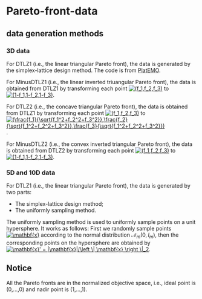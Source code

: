 # Pareto-front-data

## data generation methods

### 3D data
For DTLZ1 (i.e., the linear triangular Pareto front), the data is generated by the simplex-lattice design method. The code is from [PlatEMO](https://github.com/BIMK/PlatEMO/).

For MinusDTLZ1 (i.e., the linear inverted triuangular Pareto front), the data is obtained from DTLZ1 by transforming each point <a href="https://www.codecogs.com/eqnedit.php?latex=(f_1,f_2,f_3)" target="_blank"><img src="https://latex.codecogs.com/png.latex?(f_1,f_2,f_3)" title="(f_1,f_2,f_3)" /></a> to <a href="https://www.codecogs.com/eqnedit.php?latex=(1-f_1,1-f_2,1-f_3)" target="_blank"><img src="https://latex.codecogs.com/png.latex?(1-f_1,1-f_2,1-f_3)" title="(1-f_1,1-f_2,1-f_3)" /></a>.

For DTLZ2 (i.e., the concave triangular Pareto front), the data is obtained from DTLZ1 by transforming each point <a href="https://www.codecogs.com/eqnedit.php?latex=(f_1,f_2,f_3)" target="_blank"><img src="https://latex.codecogs.com/png.latex?(f_1,f_2,f_3)" title="(f_1,f_2,f_3)" /></a> to <a href="https://www.codecogs.com/eqnedit.php?latex=(\frac{f_1}{\sqrt{f_1^2&plus;f_2^2&plus;f_3^2}},\frac{f_2}{\sqrt{f_1^2&plus;f_2^2&plus;f_3^2}},\frac{f_3}{\sqrt{f_1^2&plus;f_2^2&plus;f_3^2}})" target="_blank"><img src="https://latex.codecogs.com/png.latex?(\frac{f_1}{\sqrt{f_1^2&plus;f_2^2&plus;f_3^2}},\frac{f_2}{\sqrt{f_1^2&plus;f_2^2&plus;f_3^2}},\frac{f_3}{\sqrt{f_1^2&plus;f_2^2&plus;f_3^2}})" title="(\frac{f_1}{\sqrt{f_1^2+f_2^2+f_3^2}},\frac{f_2}{\sqrt{f_1^2+f_2^2+f_3^2}},\frac{f_3}{\sqrt{f_1^2+f_2^2+f_3^2}})" /></a>.

For MinusDTLZ2 (i.e., the convex inverted triangular Pareto front), the data is obtained from DTLZ2 by transforming each point <a href="https://www.codecogs.com/eqnedit.php?latex=(f_1,f_2,f_3)" target="_blank"><img src="https://latex.codecogs.com/png.latex?(f_1,f_2,f_3)" title="(f_1,f_2,f_3)" /></a> to <a href="https://www.codecogs.com/eqnedit.php?latex=(1-f_1,1-f_2,1-f_3)" target="_blank"><img src="https://latex.codecogs.com/png.latex?(1-f_1,1-f_2,1-f_3)" title="(1-f_1,1-f_2,1-f_3)" /></a>.


### 5D and 10D data
For DTLZ1 (i.e., the linear triangular Pareto front), the data is generated by two parts:
- The simplex-lattice design method;
- The uniformly sampling method.

The uniformly sampling method is used to uniformly sample points on a unit hypersphere. It works as follows: First we randomly sample points <a href="https://www.codecogs.com/eqnedit.php?latex=\mathbf{x}" target="_blank"><img src="https://latex.codecogs.com/png.latex?\mathbf{x}" title="\mathbf{x}" /></a> according to the normal distribution $\mathcal{N}_m(0,I_m)$, then the corresponding points on the hypersphere are obtained by <a href="https://www.codecogs.com/eqnedit.php?latex=\mathbf{x}'&space;=&space;|\mathbf{x}|/\left&space;\|&space;\mathbf{x}&space;\right&space;\|_2" target="_blank"><img src="https://latex.codecogs.com/png.latex?\mathbf{x}'&space;=&space;|\mathbf{x}|/\left&space;\|&space;\mathbf{x}&space;\right&space;\|_2" title="\mathbf{x}' = |\mathbf{x}|/\left \| \mathbf{x} \right \|_2" /></a>.

## Notice
All the Pareto fronts are in the normalized objective space, i.e., ideal point is (0,...,0) and nadir point is (1,...,1).
